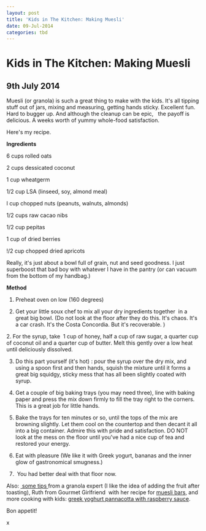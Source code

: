 ```yaml
---
layout: post
title: 'Kids in The Kitchen: Making Muesli'
date: 09-Jul-2014
categories: tbd
---
```


# Kids in The Kitchen: Making Muesli

## 9th July 2014

<p <img class="photo-horiz" src="/images/2014/05/IMG_1896-1024x1024.jpg" /></p>

Muesli (or granola) is such a great thing to make with the kids. It's all tipping stuff out of jars,   mixing and measuring, getting hands sticky. Excellent fun. Hard to bugger up. And although the cleanup can be epic,   the payoff is delicious. A weeks worth of yummy whole-food satisfaction.

Here's my recipe.

**Ingredients**

6 cups rolled oats

2 cups dessicated coconut

1 cup wheatgerm

1/2 cup LSA (linseed, soy, almond meal)

I cup chopped nuts (peanuts, walnuts, almonds)

1/2 cups raw cacao nibs

1/2 cup pepitas

1 cup of dried berries

!/2 cup chopped dried apricots

Really, it's just about a bowl full of grain, nut and seed goodness. I just superboost that bad boy with whatever I have in the pantry (or can vacuum from the bottom of my handbag.)

**Method**

1. Preheat oven on low (160 degrees)

2. Get your little soux chef to mix all your dry ingredients together  in a great big bowl. (Do not look at the floor after they do this. It's chaos. It's a car crash. It's the Costa Concordia. But it's recoverable. )

2. For the syrup, take  1 cup of honey, half a cup of raw sugar, a quarter cup of coconut oil and a quarter cup of butter. Melt this gently over a low heat until deliciously dissolved.

3. Do this part yourself (it's hot) : pour the syrup over the dry mix, and using a spoon first and then hands, squish the mixture until it forms a great big squidgy, sticky mess that has all been slightly coated with syrup.

4. Get a couple of big baking trays (you may need three), line with baking paper and press the mix down firmly to fill the tray right to the corners. This is a great job for little hands.

5. Bake the trays for ten minutes or so, until the tops of the mix are browning slightly. Let them cool on the countertop and then decant it all into a big container. Admire this with pride and satisfaction. DO NOT look at the mess on the floor until you've had a nice cup of tea and restored your energy.

6. Eat with pleasure (We like it with Greek yogurt, bananas and the inner glow of gastronomical smugness.)

7.  You had better deal with that floor now.

Also: <a href="http://www.thekitchn.com/how-to-make-better-granola-5-tips-and-tricks-168064"> some tips </a>from a granola expert (I like the idea of adding the fruit after toasting), Ruth from Gourmet Girlfriend  with her recipe for <a href="http://gourmetgirl-friend.blogspot.com.au/2014/06/how-to-make-your-own-muesli-bars.html">muesli bars</a>, and more cooking with kids: g<a href="http://mogantosh.com/cooking-with-kids-greek-yoghurt-pannacota-with-raspberry-sauce/">reek yoghurt pannacotta with raspberry sauce</a>.

Bon appetit!

x

 
